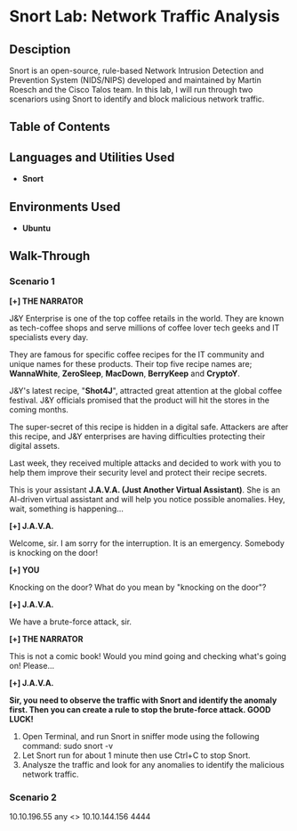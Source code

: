 # Snort Lab: Network Traffic Analysis

## Desciption
Snort is an open-source, rule-based Network Intrusion Detection and Prevention System (NIDS/NIPS) developed and maintained by Martin Roesch and the Cisco Talos team. In this lab, I will run through two scenariors using Snort to identify and block malicious network traffic.

## Table of Contents

## Languages and Utilities Used

* **Snort** 

## Environments Used

* **Ubuntu**

## Walk-Through

### Scenario 1

**[+] THE NARRATOR**

J&Y Enterprise is one of the top coffee retails in the world. They are known as tech-coffee shops and serve millions of coffee lover tech geeks and IT specialists every day. 

They are famous for specific coffee recipes for the IT community and unique names for these products. Their top five recipe names are; **WannaWhite**, **ZeroSleep**, **MacDown**, **BerryKeep** and **CryptoY**.

J&Y's latest recipe, "**Shot4J**", attracted great attention at the global coffee festival. J&Y officials promised that the product will hit the stores in the coming months. 

The super-secret of this recipe is hidden in a digital safe. Attackers are after this recipe, and J&Y enterprises are having difficulties protecting their digital assets.

Last week, they received multiple attacks and decided to work with you to help them improve their security level and protect their recipe secrets.  

This is your assistant **J.A.V.A. (Just Another Virtual Assistant)**. She is an AI-driven virtual assistant and will help you notice possible anomalies. Hey, wait, something is happening...

**[+] J.A.V.A.**

Welcome, sir. I am sorry for the interruption. It is an emergency. Somebody is knocking on the door!

**[+] YOU**

Knocking on the door? What do you mean by "knocking on the door"?

**[+] J.A.V.A.**

We have a brute-force attack, sir.

**[+] THE NARRATOR**

This is not a comic book! Would you mind going and checking what's going on! Please... 

**[+] J.A.V.A.**

**Sir, you need to observe the traffic with Snort and identify the anomaly first. Then you can create a rule to stop the brute-force attack. GOOD LUCK!**

1. Open Terminal, and run Snort in sniffer mode using the following command: sudo snort -v
2. Let Snort run for about 1 minute then use Ctrl+C to stop Snort.
3. Analysze the traffic and look for any anomalies to identify the malicious network traffic.



### Scenario 2

10.10.196.55 any <> 10.10.144.156 4444
